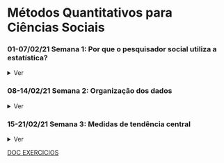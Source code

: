 # Métodos Quantitativos para Ciências Sociais

### 01-07/02/21 Semana 1: Por que o pesquisador social utiliza a estatística?
  <details>
    <summary>Ver</summary>
<h4> A Pesquisa Social</h4>
Hipóteses são ideias que cientistas sociais têm da natureza da realidade social, normalmente manifestada em uma afirmação sobre a relação de no mínimo duas variáveis: dependente (efeito presumido) e independente (causa presumida). Testar uma hipótese é necessário para garantir a veracidade das observações  características de fenômenos e comportamentos sociais, para além de opiniões tendenciosas e inválidas, em grande parte baseado em experiências pessoais. Algumas formas de coletar dados em pesquisas sociais são:
<ul>
<li> <b>Experimento</b> - Em um experimento você tem um grupo homogêneo que é parte submetido a uma variável independente enquanto a outra parte do grupo não é. Um exemplo de experimento, é analisar os efeitos do microcrédito em uma região por meio do grupo de controle (sem crédito) e de experimental (com crédito);</li>
<li> <b>Survey</b> - Em um Survey, não se tem controle e os  indivíduos não são atribuídos a grupos aleatoriamente. Em um survey é difícil atribuir causa e efeito, porém consegue-se investigar mais variáveis independentes. Uma survey seria conduzir um formulário sobre empreendimento em uma região e a partir dos seus resultados avaliar relações e tomar conclusões;</li>
<li> <b>Análise de Conteúdo</b> - Em uma análise de conteúdo o pesquisador procura objetivamente descrever o conteúdo de mensagens previamente elaboradas, por meio de unitarização e categorização. Um exemplo seria análise de comentários políticos em redes sociais, ou um outro exemplo, que foi realizado em 2001, é análise de publicação em uma revista sobre celebridades;</li>
<li> <b>Observação Participativa</b> - Em uma observação participativa, o pesquisador participa da vida cotidiana das pessoas sujeitas ao estudo Essa pesquisa pode ser realizada abertamente, ou de maneira disfarçada, sem que os indivíduos tenham consciência do processo, a fim de não se enviesar o comportamento dos participantes, observando, Ela pode ser conduzida observando, ouvindo ou interrogando pessoas. Espera-se a captação das significações e das experiências subjetivas dos participantes. Um bom exemplo seria as pesquisas de observação no campo religioso brasileiro, onde se obtém informações mais ricas acerca da cultura religiosa da comunidade;</li>
</ul>
  
<h4> Niveis de Dados</h4>
Os dados em uma pesquisa social desempenham pelo menos 3 funções importantes para os pesquisadores de acordo com seu nível de mensuração, pode-se:
<ul>
<li>Classificar ou categorizar no <b>nível nominal</b> de mensuração - onde se dispõem os casos em categorias, de forma a cada caso corresponder a uma categoria, e conta-se sua frequência de ocorrência, sem serem de forma algum classificado, disposto ou escalonado por sua qualidade. Um exemplo seria ser beneficiario do auxílio emergencial ou não;</li>
<li>Ordenar por postos no <b>nível ordinal</b> de mensuração - quando se quer ordenar seus casos, de forma a permitir a ordenação de categorias mas não a magnitude das diferenças. Um exemplo seria a ordenação de nível de intolerância;</li>
<li>Atribuir um escore no <b>nível intervalar</b> de mensuração - no intervalar além da ordenação há a magnitude da diferença entre as escalas, como por exemplo a idade ou grau de nível de intolerância;</li>
</ul>
  
<h4> Estátistica</h4>
As duas principais funções primordiais empregabilidade da estatística, é de <b>descrição</b> e <b>tomada de decisão.</b> Quanto a <b>descrição</b>, consiste em por meio de dispositivos estatísticos, como gráficos e distribuição de frequência, detectar e descrever padrões ou tendências, de forma que os dados quantitativos se tornem convenientes termos descritivos. Já a <b>tomada de decisão,</b> é quando usamos os dispositivos estatísticos, para além da descrição, tornar inferências de amostras e assim validar ou não suas hipóteses.
  </details>
  
### 08-14/02/21 Semana 2: Organização dos dados
  <details>
    <summary>Ver</summary>
<h4> Organização</h4> 
<img src="tabelafreqresumo.jpg">
<br>
<br>
<img src="https://render.githubusercontent.com/render/math?math=f=frequencia">
<br>
<br>
<img src="https://render.githubusercontent.com/render/math?math=proporcao=\frac{f}{N}">
<br>
<br>
<img src="https://render.githubusercontent.com/render/math?math=percentual=\frac{f}{N} \times 100">
<br>
<br>
<img src="https://render.githubusercontent.com/render/math?math=razao=\frac{f1}{f2}">

<h4> Tabulações cruzadas</h4>
Tabela que apresenta a distribuição (frequências e porcentagens) de uma variável (dependente) por categoria de uma ou mais variáveis(independentes). Se a variável independente está nas linhas, utilize a porcentagem por linha, se a variável independente está na coluna, utilize a porcentagem por coluna.
  </details>
  
  
### 15-21/02/21 Semana 3: Medidas de tendência central
  <details>
    <summary>Ver</summary>
  <h4>Moda</h4>
<li> Categoria que ocorre com maior frequência em uma distribuição.
<li> Nível de mensuração: nominal, ordinal ou intervalar;
<li> Forma da distribuição: mais apropriada para bimodal;
<li> Objetivo: medida de tendência central simples, mas um tanto grosseira.
  <h4>Mediana</h4>
<li> Nível de mensuração: ordinal ou intervalar;
<li> Forma da distribuição: mais apropriada para assimetria acentuada;
<li> Objetivo: medida precisa de tendência central (eventualmente pode ser usada para separar distribuições em 2 categorias).
<br><br><img src="https://render.githubusercontent.com/render/math?math=mediana=\frac{N%2B1}{2}">
<br><img src="https://render.githubusercontent.com/render/math?math=mediana(agrupada)=I%2B[\frac{\frac{N}{2}- f_a}{f}]h">
<br>Primeiro se deve encontrar onde está a mediana que estará em <img src="https://render.githubusercontent.com/render/math?math=\frac{N}{2}">.
<br>N = Número de casos na distribuição;
<br>Fa = Frequência acumulada abaixo do limite inferior do intervalo crítico (intervalo de classe que contém a mediana);
<br>I = Abaixo do limite inferior do intervalo crítico;
<br>f = Frequência dentro do intervalo crítico;
<br>h = Tamanho do intervalo de classe.
  <h4>Média</h4>
<li> É a medida de tendência central mais utilizada.
<li> Nível de mensuração: intervalar;
<li> Forma da distribuição: mais apropriada para simetria unimodal;
<li> Objetivo: medida precisa de tendência central; frequentemente usada para operações estatísticas mais avançadas, inclusive em testes de tomada de decisão.
<br><img src="https://render.githubusercontent.com/render/math?math=media=\frac{\sum{X}}{N}">
<br><img src="https://render.githubusercontent.com/render/math?math=media_(agrupada)=\frac{\sum{frequencia_media}}{N}">
  <h4>Forma da distribuição dos dados</h4>
<li>Em uma distribuição unimodal perfeitamente simétrica a moda,a mediana,a média são idênticas.
<li>Em distribuição assimétrica, a mediana sempre se situa entre a moda e a média, e isso torna a mediana a medida mais conveniente de tendência central.
  </details>
  
  
[DOC EXERCICIOS](https://docs.google.com/document/d/1U_d482gTjWEXyXpX_U_J7kgDzg9Rk21NnsbpjnP08Qs/edit?usp=sharing)
